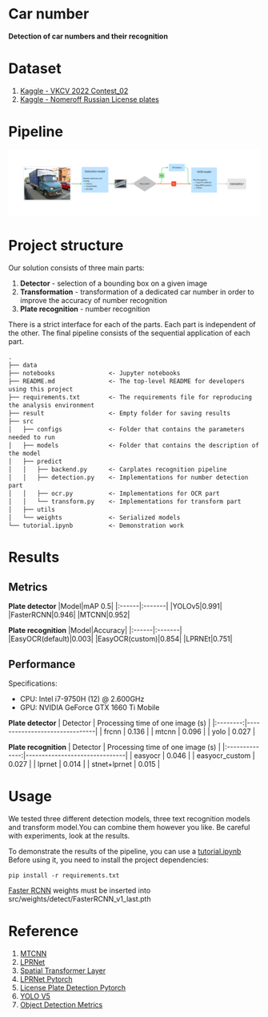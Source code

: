 # Car number
**Detection of car numbers and their recognition**

# Dataset
1. [Kaggle - VKCV 2022 Contest_02](https://www.kaggle.com/competitions/vkcv2022-contest-02-carplates/data)
2. [Kaggle - Nomeroff Russian License plates](https://www.kaggle.com/datasets/evgrafovmaxim/nomeroff-russian-license-plates?select=autoriaNumberplateOcrRu-2021-09-01)
# Pipeline
![Pipeline](./data/pipeline_v2.png)

# Project structure

Our solution consists of three main parts:
1. **Detector** - selection of a bounding box on a given image
2. **Transformation** - transformation of a dedicated car number in order to improve the accuracy of number recognition
3. **Plate recognition** - number recognition

There is a strict interface for each of the parts. Each part is independent of the other. The final pipeline consists of the sequential application of each part.

```
.
├── data
├── notebooks               <- Jupyter notebooks
├── README.md               <- The top-level README for developers using this project
├── requirements.txt        <- The requirements file for reproducing the analysis environment
├── result                  <- Empty folder for saving results
├── src
│   ├── configs             <- Folder that contains the parameters needed to run
│   ├── models              <- Folder that contains the description of the model
│   ├── predict
│   │   ├── backend.py      <- Carplates recognition pipeline
│   │   ├── detection.py    <- Implementations for number detection part
│   │   ├── ocr.py          <- Implementations for OCR part
│   │   └── transform.py    <- Implementations for transform part 
│   ├── utils
│   └── weights             <- Serialized models
└── tutorial.ipynb          <- Demonstration work
```

# Results 
## Metrics
**Plate detector**
|Model|mAP 0.5|
|:------|:-------|
|YOLOv5|0.991|
|FasterRCNN|0.946|
|MTCNN|0.952|

**Plate recognition**
|Model|Accuracy|
|:------|:-------|
|EasyOCR(default)|0.003|
|EasyOCR(custom)|0.854|
|LPRNEt|0.751|
## Performance 
Specifications:
* CPU: Intel i7-9750H (12) @ 2.600GHz 
* GPU: NVIDIA GeForce GTX 1660 Ti Mobile

**Plate detector**
| Detector | Processing time  of one image (s) |
|:--------:|-------------------------------|
| frcnn    | 0.136                         |
| mtcnn    | 0.096                         |
| yolo     | 0.027                         |


**Plate recognition**
|    Detector    | Processing time  of one image (s) |
|:--------------:|-------------------------------|
| easyocr        | 0.046                         |
| easyocr_custom | 0.027                         |
| lprnet         | 0.014                         |
| stnet+lprnet   | 0.015                         |

# Usage
We tested three different detection models, three text recognition models and transform model.You can combine them however you like. Be  careful with experiments, look at the results.


To demonstrate the results of the pipeline, you can use a [tutorial.ipynb](./tutorial.ipynb) Before using it, you need to install the project dependencies:
```
pip install -r requirements.txt 
```
[Faster RCNN](https://drive.google.com/file/d/14nrZrry97JVd2AypwCQ6v_U5BYEbUGO3/view?usp=sharing) weights must be inserted into src/weights/detect/FasterRCNN_v1_last.pth

# Reference 
1. [MTCNN](https://arxiv.org/abs/1604.02878v1)
1. [LPRNet](https://arxiv.org/abs/1806.10447)
1. [Spatial Transformer Layer](https://arxiv.org/abs/1506.02025)
1. [LPRNet Pytorch](https://github.com/sirius-ai/LPRNet_Pytorch)
1. [License Plate Detection Pytorch](https://github.com/xuexingyu24/License_Plate_Detection_Pytorch)
1. [YOLO V5](https://github.com/ultralytics/yolov5)
1. [Object Detection Metrics](https://github.com/rafaelpadilla/Object-Detection-Metrics)